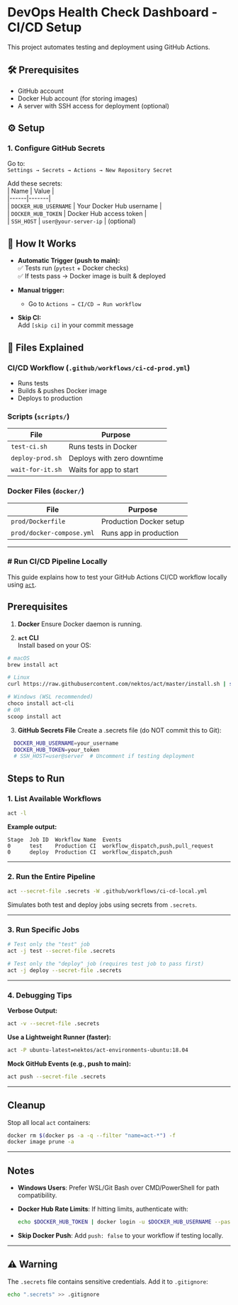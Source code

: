 # DevOps Health Check Dashboard - CI/CD Setup  

This project automates testing and deployment using GitHub Actions.  

## **🛠️ Prerequisites**  
- GitHub account  
- Docker Hub account (for storing images)  
- A server with SSH access for deployment (optional)  

## **⚙️ Setup**  

### **1. Configure GitHub Secrets**  
Go to:  
`Settings → Secrets → Actions → New Repository Secret`  

Add these secrets:  
| Name | Value |  
|------|-------|  
| `DOCKER_HUB_USERNAME` | Your Docker Hub username |  
| `DOCKER_HUB_TOKEN` | Docker Hub access token |  
| `SSH_HOST` | `user@your-server-ip` | (optional) 

## 🚀 How It Works  
- **Automatic Trigger (push to main):**  
  ✅ Tests run (`pytest` + Docker checks)  
  ✅ If tests pass → Docker image is built & deployed  

- **Manual trigger:**  
  - Go to `Actions → CI/CD → Run workflow`  

- **Skip CI:**  
  Add `[skip ci]` in your commit message  

## **📂 Files Explained**  

### **CI/CD Workflow (`.github/workflows/ci-cd-prod.yml`)**  
- Runs tests  
- Builds & pushes Docker image  
- Deploys to production  

### **Scripts (`scripts/`)**  
| File | Purpose |  
|------|---------|  
| `test-ci.sh` | Runs tests in Docker |  
| `deploy-prod.sh` | Deploys with zero downtime |  
| `wait-for-it.sh` | Waits for app to start |  

### **Docker Files (`docker/`)**  
| File | Purpose |  
|------|---------|  
| `prod/Dockerfile` | Production Docker setup |  
| `prod/docker-compose.yml` | Runs app in production |  

---
 ### # Run CI/CD Pipeline Locally
 
 This guide explains how to test your GitHub Actions CI/CD workflow locally using [`act`](https://github.com/nektos/act).

## **Prerequisites**

1. **Docker**
  Ensure Docker daemon is running.

2. **`act` CLI**  
 Install based on your OS:
  ```bash
  # macOS
  brew install act

  # Linux
  curl https://raw.githubusercontent.com/nektos/act/master/install.sh | sudo bash

  # Windows (WSL recommended)
  choco install act-cli
  # OR
  scoop install act
  ```
3. **GitHub Secrets File**
  Create a .secrets file (do NOT commit this to Git):
```bash
  DOCKER_HUB_USERNAME=your_username
  DOCKER_HUB_TOKEN=your_token
  # SSH_HOST=user@server  # Uncomment if testing deployment
```

## **Steps to Run**

### 1. List Available Workflows

```bash
act -l
```

**Example output:**
```
Stage  Job ID  Workflow Name  Events
0      test    Production CI  workflow_dispatch,push,pull_request
0      deploy  Production CI  workflow_dispatch,push
```

---

### 2. Run the Entire Pipeline

```bash
act --secret-file .secrets -W .github/workflows/ci-cd-local.yml 
```

Simulates both test and deploy jobs using secrets from `.secrets`.

---

### 3. Run Specific Jobs

```bash
# Test only the "test" job
act -j test --secret-file .secrets

# Test only the "deploy" job (requires test job to pass first)
act -j deploy --secret-file .secrets
```

---

### 4. Debugging Tips

**Verbose Output:**
```bash
act -v --secret-file .secrets
```

**Use a Lightweight Runner (faster):**
```bash
act -P ubuntu-latest=nektos/act-environments-ubuntu:18.04
```

**Mock GitHub Events (e.g., push to main):**
```bash
act push --secret-file .secrets
```

---

## **Cleanup**

Stop all local `act` containers:

```bash
docker rm $(docker ps -a -q --filter "name=act-*") -f
docker image prune -a
```

---

## **Notes**

- **Windows Users**: Prefer WSL/Git Bash over CMD/PowerShell for path compatibility.
- **Docker Hub Rate Limits**: If hitting limits, authenticate with:

  ```bash
  echo $DOCKER_HUB_TOKEN | docker login -u $DOCKER_HUB_USERNAME --password-stdin
  ```

- **Skip Docker Push**: Add `push: false` to your workflow if testing locally.

---

## ⚠️ Warning

The `.secrets` file contains sensitive credentials. Add it to `.gitignore`:

```bash
echo ".secrets" >> .gitignore
```